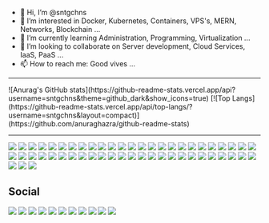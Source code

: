 - 👋 Hi, I’m @sntgchns
- 👀 I’m interested in Docker, Kubernetes, Containers, VPS's, MERN, Networks, Blockchain ...
- 🌱 I’m currently learning Administration, Programming, Virtualization ...
- 💞️ I’m looking to collaborate on Server development, Cloud Services, IaaS, PaaS ...
- 📫 How to reach me: Good vives ...
<hr>
![Anurag's GitHub stats](https://github-readme-stats.vercel.app/api?username=sntgchns&theme=github_dark&show_icons=true)
[![Top Langs](https://github-readme-stats.vercel.app/api/top-langs/?username=sntgchns&layout=compact)](https://github.com/anuraghazra/github-readme-stats)



<!--<div>
<img height="24" width="24" src="https://cdn.jsdelivr.net/npm/simple-icons@v6/icons/html5.svg" />
<img height="24" width="24" src="https://cdn.jsdelivr.net/npm/simple-icons@v6/icons/css3.svg" />
<img height="24" width="24" src="https://cdn.jsdelivr.net/npm/simple-icons@v6/icons/javascript.svg" />
<img height="24" width="24" src="https://cdn.jsdelivr.net/npm/simple-icons@v6/icons/nodedotjs.svg" />
<img height="24" width="24" src="https://cdn.jsdelivr.net/npm/simple-icons@v6/icons/bootstrap.svg" />
<img height="24" width="24" src="https://cdn.jsdelivr.net/npm/simple-icons@v6/icons/jquery.svg" />
<img height="24" width="24" src="https://cdn.jsdelivr.net/npm/simple-icons@v6/icons/vuedotjs.svg" />
<img height="24" width="24" src="https://cdn.jsdelivr.net/npm/simple-icons@v6/icons/react.svg" />
<img height="24" width="24" src="https://cdn.jsdelivr.net/npm/simple-icons@v6/icons/python.svg" />
<img height="24" width="24" src="https://cdn.jsdelivr.net/npm/simple-icons@v6/icons/flask.svg" />
<img height="24" width="24" src="https://cdn.jsdelivr.net/npm/simple-icons@v6/icons/php.svg" />
<img height="24" width="24" src="https://cdn.jsdelivr.net/npm/simple-icons@v6/icons/cplusplus.svg" />
<img height="24" width="24" src="https://cdn.jsdelivr.net/npm/simple-icons@v6/icons/notepadplusplus.svg" />
<img height="24" width="24" src="https://cdn.jsdelivr.net/npm/simple-icons@v6/icons/visualstudiocode.svg" />
<img height="24" width="24" src="https://cdn.jsdelivr.net/npm/simple-icons@v6/icons/windowsterminal.svg" />
<img height="24" width="24" src="https://cdn.jsdelivr.net/npm/simple-icons@v6/icons/codepen.svg" />
<img height="24" width="24" src="https://cdn.jsdelivr.net/npm/simple-icons@v6/icons/fontawesome.svg" />
<img height="24" width="24" src="https://cdn.jsdelivr.net/npm/simple-icons@v6/icons/docker.svg" />
<img height="24" width="24" src="https://cdn.jsdelivr.net/npm/simple-icons@v6/icons/apache.svg" />
<img height="24" width="24" src="https://cdn.jsdelivr.net/npm/simple-icons@v6/icons/nginx.svg" />
<img height="24" width="24" src="https://cdn.jsdelivr.net/npm/simple-icons@v6/icons/openssl.svg" />
<img height="24" width="24" src="https://cdn.jsdelivr.net/npm/simple-icons@v6/icons/mysql.svg" />
<img height="24" width="24" src="https://cdn.jsdelivr.net/npm/simple-icons@v6/icons/phpmyadmin.svg" />
<img height="24" width="24" src="https://cdn.jsdelivr.net/npm/simple-icons@v6/icons/github.svg" />
<img height="24" width="24" src="https://cdn.jsdelivr.net/npm/simple-icons@v6/icons/godaddy.svg" />
<img height="24" width="24" src="https://cdn.jsdelivr.net/npm/simple-icons@v6/icons/adobephotoshop.svg" />
<img height="24" width="24" src="https://cdn.jsdelivr.net/npm/simple-icons@v6/icons/kubernetes.svg" />
<img height="24" width="24" src="https://cdn.jsdelivr.net/npm/simple-icons@v6/icons/mongodb.svg" />
<img height="24" width="24" src="https://cdn.jsdelivr.net/npm/simple-icons@v6/icons/mariadb.svg" />
<img height="24" width="24" src="https://cdn.jsdelivr.net/npm/simple-icons@v6/icons/serverless.svg" />
<img height="24" width="24" src="https://cdn.jsdelivr.net/npm/simple-icons@v6/icons/wireshark.svg" />
<img height="24" width="24" src="https://cdn.jsdelivr.net/npm/simple-icons@v6/icons/stackoverflow.svg" />
<img height="24" width="24" src="https://cdn.jsdelivr.net/npm/simple-icons@v6/icons/windows.svg" />
<img height="24" width="24" src="https://cdn.jsdelivr.net/npm/simple-icons@v6/icons/pihole.svg" />
<img height="24" width="24" src="https://cdn.jsdelivr.net/npm/simple-icons@v6/icons/ubuntu.svg" />
<img height="24" width="24" src="https://cdn.jsdelivr.net/npm/simple-icons@v6/icons/debian.svg" />
<img height="24" width="24" src="https://cdn.jsdelivr.net/npm/simple-icons@v6/icons/kalilinux.svg" />
<img height="24" width="24" src="https://cdn.jsdelivr.net/npm/simple-icons@v6/icons/linux.svg" />
<img height="24" width="24" src="https://cdn.jsdelivr.net/npm/simple-icons@v6/icons/android.svg" />
<img height="24" width="24" src="https://cdn.jsdelivr.net/npm/simple-icons@v6/icons/microsoftoffice.svg" />
<img height="24" width="24" src="https://cdn.jsdelivr.net/npm/simple-icons@v6/icons/microsoftedge.svg" />
<img height="24" width="24" src="https://cdn.jsdelivr.net/npm/simple-icons@v6/icons/google.svg" />
<img height="24" width="24" src="https://cdn.jsdelivr.net/npm/simple-icons@v6/icons/googleanalytics.svg" />
<img height="24" width="24" src="https://cdn.jsdelivr.net/npm/simple-icons@v6/icons/googleads.svg" />
<img height="24" width="24" src="https://cdn.jsdelivr.net/npm/simple-icons@v6/icons/sketchup.svg" />
<img height="24" width="24" src="https://cdn.jsdelivr.net/npm/simple-icons@v6/icons/blockchaindotcom.svg" />
<img height="24" width="24" src="https://cdn.jsdelivr.net/npm/simple-icons@v6/icons/hyperledger.svg" />
<img height="24" width="24" src="https://cdn.jsdelivr.net/npm/simple-icons@v6/icons/bitcoin.svg" />
<img height="24" width="24" src="https://cdn.jsdelivr.net/npm/simple-icons@v6/icons/ethereum.svg" />
<img height="24" width="24" src="https://cdn.jsdelivr.net/npm/simple-icons@v6/icons/tether.svg" />
<img height="24" width="24" src="https://cdn.jsdelivr.net/npm/simple-icons@v6/icons/intel.svg" />
<img height="24" width="24" src="https://cdn.jsdelivr.net/npm/simple-icons@v6/icons/instagram.svg" />
<img height="24" width="24" src="https://cdn.jsdelivr.net/npm/simple-icons@v6/icons/facebook.svg" />
<img height="24" width="24" src="https://cdn.jsdelivr.net/npm/simple-icons@v6/icons/whatsapp.svg" />
<img height="24" width="24" src="https://cdn.jsdelivr.net/npm/simple-icons@v6/icons/telegram.svg" />
<img height="24" width="24" src="https://cdn.jsdelivr.net/npm/simple-icons@v6/icons/twitter.svg" />
<img height="24" width="24" src="https://cdn.jsdelivr.net/npm/simple-icons@v6/icons/youtube.svg" />
<img height="24" width="24" src="https://cdn.jsdelivr.net/npm/simple-icons@v6/icons/youtubemusic.svg" />
</div>-->
<hr>
<div>
<img src="https://img.shields.io/badge/-HTML5-0d1117?logo=html5&logoColor=E34F26&style=flat-square" />
<img src="https://img.shields.io/badge/-CSS3-0d1117?logo=css3&logoColor=1572B6&style=flat-square" />
<img src="https://img.shields.io/badge/-JavaScript-0d1117?logo=javascript&logoColor=F7DF1E&style=flat-square" />
<img src="https://img.shields.io/badge/-NodeJS-0d1117?logo=nodedotjs&logoColor=339933&style=flat-square" />
<img src="https://img.shields.io/badge/-Bootstrap-0d1117?logo=bootstrap&logoColor=7952B3&style=flat-square" />
<img src="https://img.shields.io/badge/-jQuery-0d1117?logo=jquery&logoColor=0769AD&style=flat-square" />
<img src="https://img.shields.io/badge/-Vue.js-0d1117?logo=vuedotjs&logoColor=4FC08D&style=flat-square" />
<img src="https://img.shields.io/badge/-ReactJS-0d1117?logo=react&logoColor=61DAFB&style=flat-square" />
<img src="https://img.shields.io/badge/-Python-0d1117?logo=python&logoColor=3776AB&style=flat-square" />
<img src="https://img.shields.io/badge/-Flask-0d1117?logo=flask&logoColor=000000&style=flat-square" />
<img src="https://img.shields.io/badge/-PHP-0d1117?logo=php&logoColor=777BB4&style=flat-square" />
<img src="https://img.shields.io/badge/-C++-0d1117?logo=cplusplus&logoColor=00599C&style=flat-square" />
<img src="https://img.shields.io/badge/-Notepad++-0d1117?logo=notepadplusplus&logoColor=90E59A&style=flat-square" />
<img src="https://img.shields.io/badge/-VSCode-0d1117?logo=visualstudiocode&logoColor=007ACC&style=flat-square" />
<img src="https://img.shields.io/badge/-Windows%20Terminal-0d1117?logo=windowsterminal&logoColor=4D4D4D&style=flat-square" />
<img src="https://img.shields.io/badge/-HyperV-0d1117?logo=microsoft&logoColor=5E5E5E&style=flat-square" />
<img src="https://img.shields.io/badge/-CodePen-0d1117?logo=codepen&logoColor=000000&style=flat-square" />
<img src="https://img.shields.io/badge/-GitHub-0d1117?logo=github&logoColor=181717&style=flat-square" />
<img src="https://img.shields.io/badge/-Font%20Awesome-0d1117?logo=fontawesome&logoColor=339AF0&style=flat-square" />
<img src="https://img.shields.io/badge/-Docker-0d1117?logo=docker&logoColor=2496ED&style=flat-square" />
<img src="https://img.shields.io/badge/-Apache-0d1117?logo=apache&logoColor=D22128&style=flat-square" />
<img src="https://img.shields.io/badge/-NGINX-0d1117?logo=nginx&logoColor=009639&style=flat-square" />
<img src="https://img.shields.io/badge/-Let’s%20Encrypt-0d1117?logo=letsencrypt&logoColor=003A70&style=flat-square" />
<img src="https://img.shields.io/badge/-OpenSSL-0d1117?logo=openssl&logoColor=721412&style=flat-square" />
<img src="https://img.shields.io/badge/-MySQL-0d1117?logo=mysql&logoColor=4479A1&style=flat-square" />
<img src="https://img.shields.io/badge/-phpMyAdmin-0d1117?logo=phpmyadmin&logoColor=6C78AF&style=flat-square" />
<img src="https://img.shields.io/badge/-GoDaddy-0d1117?logo=godaddy&logoColor=1BDBDB&style=flat-square" />
<img src="https://img.shields.io/badge/-Photoshop-0d1117?logo=adobephotoshop&logoColor=31A8FF&style=flat-square" />
<img src="https://img.shields.io/badge/-Kubernetes-0d1117?logo=kubernetes&logoColor=326CE5&style=flat-square" />
<img src="https://img.shields.io/badge/-MongoDB-0d1117?logo=mongodb&logoColor=47A248A&style=flat-square" />
<img src="https://img.shields.io/badge/-MariaDB-0d1117?logo=mariadb&logoColor=003545&style=flat-square" />
<img src="https://img.shields.io/badge/-Serverless-0d1117?logo=serverless&logoColor=FD5750&style=flat-square" />
<img src="https://img.shields.io/badge/-Wireshark-0d1117?logo=wireshark&logoColor=1679A7&style=flat-square" />
<img src="https://img.shields.io/badge/-Stack%20Overflow-0d1117?logo=stackoverflow&logoColor=F58025&style=flat-square" />
<img src="https://img.shields.io/badge/-Windows-0d1117?logo=windows&logoColor=0078D6&style=flat-square" />
<img src="https://img.shields.io/badge/-Pihole-0d1117?logo=pihole&logoColor=96060C&style=flat-square" />
<img src="https://img.shields.io/badge/-Ubuntu-0d1117?logo=ubuntu&logoColor=E95420&style=flat-square" />
<img src="https://img.shields.io/badge/-Debian-0d1117?logo=debian&logoColor=A81D33&style=flat-square" />
<img src="https://img.shields.io/badge/-Kali%20Linux-0d1117?logo=kalilinux&logoColor=557C94&style=flat-square" />
<img src="https://img.shields.io/badge/-Linux-0d1117?logo=linux&logoColor=FCC624&style=flat-square" />
<img src="https://img.shields.io/badge/-Android-0d1117?logo=android&logoColor=3DDC84&style=flat-square" />
<img src="https://img.shields.io/badge/-Microsoft%20Office-0d1117?logo=microsoftoffice&logoColor=D83B01&style=flat-square" />
<img src="https://img.shields.io/badge/-Microsoft%20Edge-0d1117?logo=microsoftedge&logoColor=0078D7&style=flat-square" />
<img src="https://img.shields.io/badge/-Google-0d1117?logo=google&logoColor=4285F4&style=flat-square" />
<img src="https://img.shields.io/badge/-Google%20Analytics-0d1117?logo=googleanalytics&logoColor=E37400&style=flat-square" />
<img src="https://img.shields.io/badge/-Google%20Ads-0d1117?logo=googleads&logoColor=4285F4&style=flat-square" />
<img src="https://img.shields.io/badge/-Google%20My%20Business-0d1117?logo=googlemybusiness&logoColor=4285F4&style=flat-square" />
<img src="https://img.shields.io/badge/-SketchUp-0d1117?logo=sketchup&logoColor=005F9E&style=flat-square" />
<img src="https://img.shields.io/badge/-Blockchain.com-0d1117?logo=blockchaindotcom&logoColor=121D33&style=flat-square" />
<img src="https://img.shields.io/badge/-Hyperledger-0d1117?logo=hyperledger&logoColor=2F3134&style=flat-square" />
<img src="https://img.shields.io/badge/-Bitcoin-0d1117?logo=bitcoin&logoColor=F7931A&style=flat-square" />
<img src="https://img.shields.io/badge/-Ethereum-0d1117?logo=ethereum&logoColor=3C3C3D&style=flat-square" />
<img src="https://img.shields.io/badge/-Tether-0d1117?logo=tether&logoColor=50AF95&style=flat-square" />
</div>
<h2>Social</h2>
<div>
<a href="https://www.instagram.com/santiagochinas/"><img src="https://img.shields.io/badge/-Instagram-0d1117?logo=instagram&logoColor=E4405F&style=flat-square" /></a>
<a href="https://www.facebook.com/sntgchns"><img src="https://img.shields.io/badge/-Facebook-0d1117?logo=facebook&logoColor=1877F2&style=flat-square" /></a>
<a href="https://wa.me/5492944960009"><img src="https://img.shields.io/badge/-WhatsApp-0d1117?logo=whatsapp&logoColor=25D366&style=flat-square" /></a>
<a href="https://linkedin.com/in/sntgchns"><img src="https://img.shields.io/badge/-LinkedIn-0d1117?logo=linkedin&logoColor=0A66C2&style=flat-square" /></a>
<a href=""><img src="https://img.shields.io/badge/-Telegram-0d1117?logo=telegram&logoColor=26A5E4&style=flat-square" /></a>
<a href=""><img src="https://img.shields.io/badge/-Discord-0d1117?logo=discord&logoColor=5865F2&style=flat-square" /></a>
<a href="https://twitter.com/santiagochinas"><img src="https://img.shields.io/badge/-Twitter-0d1117?logo=twitter&logoColor=1DA1F2&style=flat-square" /></a>
<a href=""><img src="https://img.shields.io/badge/-YouTube-0d1117?logo=youtube&logoColor=FF0000&style=flat-square" /></a>
<a href="https://music.youtube.com/watch?v=U6eFQDaJmnk&list=RDAMVMU6eFQDaJmnk"><img src="https://img.shields.io/badge/-YouTube%20Music-0d1117?logo=youtubemusic&logoColor=FF0000&style=flat-square" /></a>
<a href="mailto:santiagosonora@gmail.com"><img src="https://img.shields.io/badge/-Gmail-0d1117?logo=gmail&logoColor=EA4335&style=flat-square" /></a>
<a href="mailto:santiagochinas@hotmail.com"><img src="https://img.shields.io/badge/-Outlook-0d1117?logo=microsoftoutlook&logoColor=0078D4&style=flat-square" /></a>
</div>

<!---
sntgchns/sntgchns is a ✨ special ✨ repository because its `README.md` (this file) appears on your GitHub profile.
You can click the Preview link to take a look at your changes.
--->
